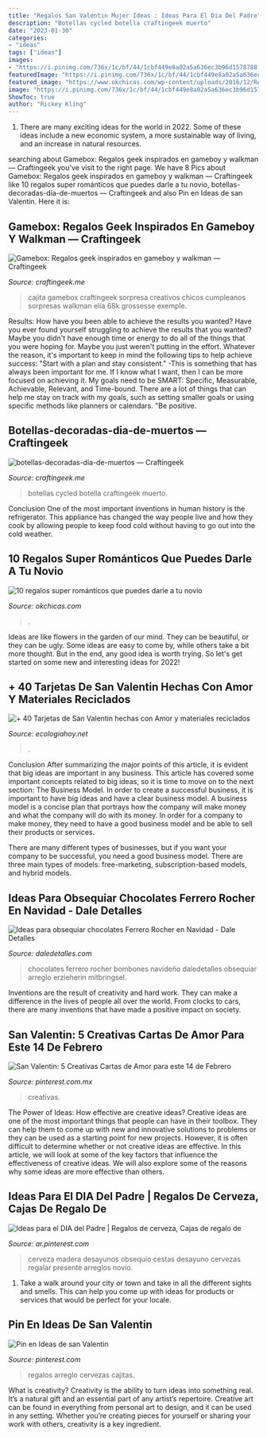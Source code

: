 ```yaml
---
title: "Regalos San Valentin Mujer Ideas : Ideas Para El Dia Del Padre"
description: "Botellas cycled botella craftingeek muerto"
date: "2023-01-30"
categories:
- "ideas"
tags: ["ideas"]
images:
- "https://i.pinimg.com/736x/1c/bf/44/1cbf449e8a02a5a636ec3b96d1578788.jpg"
featuredImage: "https://i.pinimg.com/736x/1c/bf/44/1cbf449e8a02a5a636ec3b96d1578788.jpg"
featured_image: "https://www.okchicas.com/wp-content/uploads/2016/12/Regalos-para-tu-novio-2-437x700.jpg"
image: "https://i.pinimg.com/736x/1c/bf/44/1cbf449e8a02a5a636ec3b96d1578788.jpg"
ShowToc: true
author: "Rickey Kling"
---
```



1. There are many exciting ideas for the world in 2022. Some of these ideas include a new economic system, a more sustainable way of living, and an increase in natural resources.

	

		
searching about Gamebox: Regalos geek inspirados en gameboy y walkman — Craftingeek you've visit to the right page. We have 8 Pics about Gamebox: Regalos geek inspirados en gameboy y walkman — Craftingeek like 10 regalos super románticos que puedes darle a tu novio, botellas-decoradas-dia-de-muertos — Craftingeek and also Pin en Ideas de san Valentin. Here it is:
		
    
## Gamebox: Regalos Geek Inspirados En Gameboy Y Walkman — Craftingeek

<img loading=lazy src="https://i1.wp.com/craftingeek.me/wp-content/uploads/2014/09/cajas-para-regalo-guardianes-galaxias.jpg" onerror="this.onerror=null;this.src='https://tse1.mm.bing.net/th?id=OIP.enHl7lghrdEclLw8Vd1xPgHaEK&amp;pid=15.1';" alt="Gamebox: Regalos geek inspirados en gameboy y walkman — Craftingeek">

_Source: craftingeek.me_

>cajita gamebox craftingeek sorpresa creativos chicos cumpleanos sorpresas walkman elia 68k grossesse exemple. 

	

Results: How have you been able to achieve the results you wanted?
Have you ever found yourself struggling to achieve the results that you wanted? Maybe you didn't have enough time or energy to do all of the things that you were hoping for. Maybe you just weren't putting in the effort. Whatever the reason, it's important to keep in mind the following tips to help achieve success: 
"Start with a plan and stay consistent." -This is something that has always been important for me. If I know what I want, then I can be more focused on achieving it. My goals need to be SMART: Specific, Measurable, Achievable, Relevant, and Time-bound. There are a lot of things that can help me stay on track with my goals, such as setting smaller goals or using specific methods like planners or calendars. 
"Be positive.

    
## Botellas-decoradas-dia-de-muertos — Craftingeek

<img loading=lazy src="https://i0.wp.com/craftingeek.me/wp-content/uploads/2015/11/botellas-decoradas-dia-de-muertos.jpg?fit=1199%2C814&amp;ssl=1" onerror="this.onerror=null;this.src='https://tse3.mm.bing.net/th?id=OIP.-zyQ8MTNwNtbYirwU7W0dwHaFB&amp;pid=15.1';" alt="botellas-decoradas-dia-de-muertos — Craftingeek">

_Source: craftingeek.me_

>botellas cycled botella craftingeek muerto. 

	

Conclusion
One of the most important inventions in human history is the refrigerator. This appliance has changed the way people live and how they cook by allowing people to keep food cold without having to go out into the cold weather.

    
## 10 Regalos Super Románticos Que Puedes Darle A Tu Novio

<img loading=lazy src="https://www.okchicas.com/wp-content/uploads/2016/12/Regalos-para-tu-novio-2-437x700.jpg" onerror="this.onerror=null;this.src='https://tse2.mm.bing.net/th?id=OIP.yjaa-D7M8tXOerMfr-ECgwAAAA&amp;pid=15.1';" alt="10 regalos super románticos que puedes darle a tu novio">

_Source: okchicas.com_

>. 

	

Ideas are like flowers in the garden of our mind. They can be beautiful, or they can be ugly. Some ideas are easy to come by, while others take a bit more thought. But in the end, any good idea is worth trying. So let's get started on some new and interesting ideas for 2022!

    
## + 40 Tarjetas De San Valentin Hechas Con Amor Y Materiales Reciclados

<img loading=lazy src="https://ecologiahoy.net/wp-content/uploads/2017/01/tarjetas-san-valentin.jpg" onerror="this.onerror=null;this.src='https://tse1.mm.bing.net/th?id=OIP.FYcdaKhKvAknbfxi1Glf0gHaJ3&amp;pid=15.1';" alt="+ 40 Tarjetas de San Valentin hechas con Amor y materiales reciclados">

_Source: ecologiahoy.net_

>. 

	

Conclusion
After summarizing the major points of this article, it is evident that big ideas are important in any business. This article has covered some important concepts related to big ideas, so it is time to move on to the next section: The Business Model.
In order to create a successful business, it is important to have big ideas and have a clear business model. A business model is a concise plan that portrays how the company will make money and what the company will do with its money. In order for a company to make money, they need to have a good business model and be able to sell their products or services. 

There are many different types of businesses, but if you want your company to be successful, you need a good business model. There are three main types of models: free-marketing, subscription-based models, and hybrid models.

    
## Ideas Para Obsequiar Chocolates Ferrero Rocher En Navidad - Dale Detalles

<img loading=lazy src="https://i1.wp.com/www.daledetalles.com/wp-content/uploads/2016/08/arreglos-con-chocolates-ferrero12.jpg" onerror="this.onerror=null;this.src='https://tse2.mm.bing.net/th?id=OIP.VeAB8oa6p2T8mY20i637GwHaM0&amp;pid=15.1';" alt="Ideas para obsequiar chocolates Ferrero Rocher en Navidad - Dale Detalles">

_Source: daledetalles.com_

>chocolates ferrero rocher bombones navideño daledetalles obsequiar arreglo erzieherin mitbringsel. 

	

Inventions are the result of creativity and hard work. They can make a difference in the lives of people all over the world. From clocks to cars, there are many inventions that have made a positive impact on society.

    
## San Valentin: 5 Creativas Cartas De Amor Para Este 14 De Febrero

<img loading=lazy src="https://i.pinimg.com/736x/da/4f/71/da4f713517db7b43554b270ae793016f.jpg" onerror="this.onerror=null;this.src='https://tse1.mm.bing.net/th?id=OIP.YN2rAe0TNGKG_ymNp7Vx6gAAAA&amp;pid=15.1';" alt="San Valentin: 5 Creativas Cartas de Amor para este 14 de Febrero">

_Source: pinterest.com.mx_

>creativas. 

	

The Power of Ideas: How effective are creative ideas?
Creative ideas are one of the most important things that people can have in their toolbox. They can help them to come up with new and innovative solutions to problems or they can be used as a starting point for new projects. However, it is often difficult to determine whether or not creative ideas are effective. In this article, we will look at some of the key factors that influence the effectiveness of creative ideas. We will also explore some of the reasons why some ideas are more effective than others.

    
## Ideas Para El DIA Del Padre | Regalos De Cerveza, Cajas De Regalo De

<img loading=lazy src="https://i.pinimg.com/736x/06/c2/e2/06c2e2389c2565526502200aee8ade2e.jpg" onerror="this.onerror=null;this.src='https://tse3.mm.bing.net/th?id=OIP.Zt6WaYOJTmkiBlIFIy1kgAAAAA&amp;pid=15.1';" alt="Ideas para el DIA del Padre | Regalos de cerveza, Cajas de regalo de">

_Source: ar.pinterest.com_

>cerveza madera desayunos obsequio cestas desayuno cervezas regalar presente arreglos novio. 

	

1. Take a walk around your city or town and take in all the different sights and smells. This can help you come up with ideas for products or services that would be perfect for your locale. 

    
## Pin En Ideas De San Valentin

<img loading=lazy src="https://i.pinimg.com/736x/1c/bf/44/1cbf449e8a02a5a636ec3b96d1578788.jpg" onerror="this.onerror=null;this.src='https://tse4.mm.bing.net/th?id=OIP.s1f8bBFhj106IVwfQl4sCQAAAA&amp;pid=15.1';" alt="Pin en Ideas de san Valentin">

_Source: pinterest.com_

>regalos arreglo cervezas cajitas. 

	

What is creativity?
Creativity is the ability to turn ideas into something real. It’s a natural gift and an essential part of any artist’s repertoire. Creative art can be found in everything from personal art to design, and it can be used in any setting. Whether you’re creating pieces for yourself or sharing your work with others, creativity is a key ingredient.

